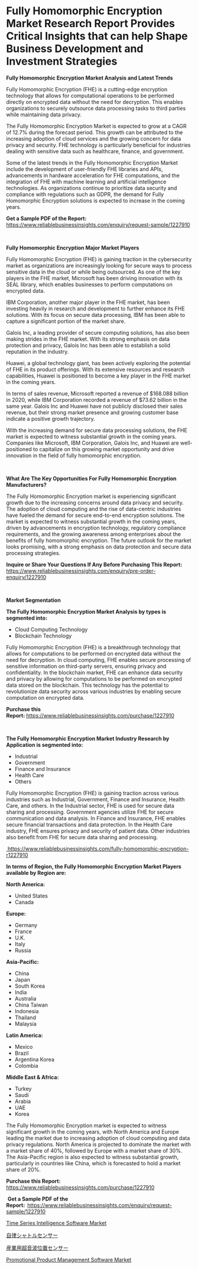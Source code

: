 <p><h1>Fully Homomorphic Encryption Market Research Report Provides Critical Insights that can help Shape Business Development and Investment Strategies</h1></p><p><strong>Fully Homomorphic Encryption Market Analysis and Latest Trends</strong></p>
<p><p>Fully Homomorphic Encryption (FHE) is a cutting-edge encryption technology that allows for computational operations to be performed directly on encrypted data without the need for decryption. This enables organizations to securely outsource data processing tasks to third parties while maintaining data privacy.</p><p>The Fully Homomorphic Encryption Market is expected to grow at a CAGR of 12.7% during the forecast period. This growth can be attributed to the increasing adoption of cloud services and the growing concern for data privacy and security. FHE technology is particularly beneficial for industries dealing with sensitive data such as healthcare, finance, and government.</p><p>Some of the latest trends in the Fully Homomorphic Encryption Market include the development of user-friendly FHE libraries and APIs, advancements in hardware acceleration for FHE computations, and the integration of FHE with machine learning and artificial intelligence technologies. As organizations continue to prioritize data security and compliance with regulations such as GDPR, the demand for Fully Homomorphic Encryption solutions is expected to increase in the coming years.</p></p>
<p><strong>Get a Sample PDF of the Report:&nbsp;</strong> <a href="https://www.reliablebusinessinsights.com/enquiry/request-sample/1227910">https://www.reliablebusinessinsights.com/enquiry/request-sample/1227910</a></p>
<p>&nbsp;</p>
<p><strong>Fully Homomorphic Encryption Major Market Players</strong></p>
<p><p>Fully Homomorphic Encryption (FHE) is gaining traction in the cybersecurity market as organizations are increasingly looking for secure ways to process sensitive data in the cloud or while being outsourced. As one of the key players in the FHE market, Microsoft has been driving innovation with its SEAL library, which enables businesses to perform computations on encrypted data.</p><p>IBM Corporation, another major player in the FHE market, has been investing heavily in research and development to further enhance its FHE solutions. With its focus on secure data processing, IBM has been able to capture a significant portion of the market share.</p><p>Galois Inc, a leading provider of secure computing solutions, has also been making strides in the FHE market. With its strong emphasis on data protection and privacy, Galois Inc has been able to establish a solid reputation in the industry.</p><p>Huawei, a global technology giant, has been actively exploring the potential of FHE in its product offerings. With its extensive resources and research capabilities, Huawei is positioned to become a key player in the FHE market in the coming years.</p><p>In terms of sales revenue, Microsoft reported a revenue of $168.088 billion in 2020, while IBM Corporation recorded a revenue of $73.62 billion in the same year. Galois Inc and Huawei have not publicly disclosed their sales revenue, but their strong market presence and growing customer base indicate a positive growth trajectory.</p><p>With the increasing demand for secure data processing solutions, the FHE market is expected to witness substantial growth in the coming years. Companies like Microsoft, IBM Corporation, Galois Inc, and Huawei are well-positioned to capitalize on this growing market opportunity and drive innovation in the field of fully homomorphic encryption.</p></p>
<p>&nbsp;</p>
<p><strong>What Are The Key Opportunities For Fully Homomorphic Encryption Manufacturers?</strong></p>
<p><p>The Fully Homomorphic Encryption market is experiencing significant growth due to the increasing concerns around data privacy and security. The adoption of cloud computing and the rise of data-centric industries have fueled the demand for secure end-to-end encryption solutions. The market is expected to witness substantial growth in the coming years, driven by advancements in encryption technology, regulatory compliance requirements, and the growing awareness among enterprises about the benefits of fully homomorphic encryption. The future outlook for the market looks promising, with a strong emphasis on data protection and secure data processing strategies.</p></p>
<p><strong>Inquire or Share Your Questions If Any Before Purchasing This Report:</strong> <a href="https://www.reliablebusinessinsights.com/enquiry/pre-order-enquiry/1227910">https://www.reliablebusinessinsights.com/enquiry/pre-order-enquiry/1227910</a></p>
<p>&nbsp;</p>
<p><strong>Market Segmentation</strong></p>
<p><strong>The Fully Homomorphic Encryption Market Analysis by types is segmented into:</strong></p>
<p><ul><li>Cloud Computing Technology</li><li>Blockchain Technology</li></ul></p>
<p><p>Fully Homomorphic Encryption (FHE) is a breakthrough technology that allows for computations to be performed on encrypted data without the need for decryption. In cloud computing, FHE enables secure processing of sensitive information on third-party servers, ensuring privacy and confidentiality. In the blockchain market, FHE can enhance data security and privacy by allowing for computations to be performed on encrypted data stored on the blockchain. This technology has the potential to revolutionize data security across various industries by enabling secure computation on encrypted data.</p></p>
<p><strong>Purchase this Report:&nbsp;</strong><a href="https://www.reliablebusinessinsights.com/purchase/1227910">https://www.reliablebusinessinsights.com/purchase/1227910</a></p>
<p>&nbsp;</p>
<p><strong>The Fully Homomorphic Encryption Market Industry Research by Application is segmented into:</strong></p>
<p><ul><li>Industrial</li><li>Government</li><li>Finance and Insurance</li><li>Health Care</li><li>Others</li></ul></p>
<p><p>Fully Homomorphic Encryption (FHE) is gaining traction across various industries such as Industrial, Government, Finance and Insurance, Health Care, and others. In the Industrial sector, FHE is used for secure data sharing and processing. Government agencies utilize FHE for secure communication and data analysis. In Finance and Insurance, FHE enables secure financial transactions and data protection. In the Health Care industry, FHE ensures privacy and security of patient data. Other industries also benefit from FHE for secure data sharing and processing.</p></p>
<p><a href="https://www.reliablebusinessinsights.com/fully-homomorphic-encryption-r1227910">&nbsp;https://www.reliablebusinessinsights.com/fully-homomorphic-encryption-r1227910</a></p>
<p><strong>In terms of Region, the Fully Homomorphic Encryption Market Players available by Region are:</strong></p>
<p>
    <p> <strong> North America: </strong>
        <ul>
            <li>United States</li>
            <li>Canada</li>
        </ul>
        </p> 
    <p> <strong> Europe: </strong>
        <ul>
            <li>Germany</li>
            <li>France</li>
            <li>U.K.</li>
            <li>Italy</li>
            <li>Russia</li>
        </ul>
        </p> 
    <p> <strong> Asia-Pacific: </strong>
        <ul>
            <li>China</li>
            <li>Japan</li>
            <li>South Korea</li>
            <li>India</li>
            <li>Australia</li>
            <li>China Taiwan</li>
            <li>Indonesia</li>
            <li>Thailand</li>
            <li>Malaysia</li>
        </ul>
        </p> 
    <p> <strong> Latin America: </strong>
        <ul>
            <li>Mexico</li>
            <li>Brazil</li>
            <li>Argentina Korea</li>
            <li>Colombia</li>
        </ul>
        </p> 
    <p> <strong> Middle East & Africa: </strong>
        <ul>
            <li>Turkey</li>
            <li>Saudi</li>
            <li>Arabia</li>
            <li>UAE</li>
            <li>Korea</li>
        </ul>
    </p>
    </p>
<p><p>The Fully Homomorphic Encryption market is expected to witness significant growth in the coming years, with North America and Europe leading the market due to increasing adoption of cloud computing and data privacy regulations. North America is projected to dominate the market with a market share of 40%, followed by Europe with a market share of 30%. The Asia-Pacific region is also expected to witness substantial growth, particularly in countries like China, which is forecasted to hold a market share of 20%.</p></p>
<p><strong>Purchase this Report: </strong><a href="https://www.reliablebusinessinsights.com/purchase/1227910">https://www.reliablebusinessinsights.com/purchase/1227910</a></p>
<p>&nbsp;<strong>Get a Sample PDF of the Report:&nbsp;&nbsp;</strong><a href="https://www.reliablebusinessinsights.com/enquiry/request-sample/1227910">https://www.reliablebusinessinsights.com/enquiry/request-sample/1227910</a></p>
<p><strong></strong></p>
<p><p><a href="https://github.com/fkhcgcyl33/Market-Research-Report-List-1/blob/main/time-series-intelligence-software-market.md">Time Series Intelligence Software Market</a></p><p><a href="https://github.com/adcxff01450218/Market-Research-Report-List-3/blob/main/6705932180145.md">自律シャトルセンサー</a></p><p><a href="https://github.com/ReyesKohler20231/Market-Research-Report-List-2/blob/main/3067813180146.md">産業用超音波位置センサー</a></p><p><a href="https://github.com/ctanaka235/Market-Research-Report-List-1/blob/main/promotional-product-management-software-market.md">Promotional Product Management Software Market</a></p></p>